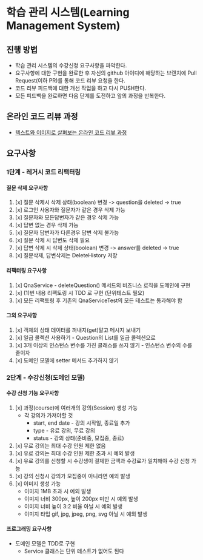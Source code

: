 # 학습 관리 시스템(Learning Management System)

## 진행 방법

* 학습 관리 시스템의 수강신청 요구사항을 파악한다.
* 요구사항에 대한 구현을 완료한 후 자신의 github 아이디에 해당하는 브랜치에 Pull Request(이하 PR)를 통해 코드 리뷰 요청을 한다.
* 코드 리뷰 피드백에 대한 개선 작업을 하고 다시 PUSH한다.
* 모든 피드백을 완료하면 다음 단계를 도전하고 앞의 과정을 반복한다.

## 온라인 코드 리뷰 과정

* [텍스트와 이미지로 살펴보는 온라인 코드 리뷰 과정](https://github.com/next-step/nextstep-docs/tree/master/codereview)

## 요구사항

### 1단계 - 레거시 코드 리팩터링

#### 질문 삭제 요구사항

1. [x] 질문 삭제시 삭제 상태(boolean) 변경 -> question을 deleted -> true
2. [x] 로그인 사용자와 질문자가 같은 경우 삭제 가능
4. [x] 질문자와 모든답변자가 같은 경우 삭제 가능
3. [x] 답변 없는 경우 삭제 가능
7. [x] 질문자 답변자가 다른경우 답변 삭제 불가능
5. [x] 질문 삭제 시 답변도 삭제 필요
6. [x] 답변 삭제 시 삭제 상태(boolean) 변경 -> answer를 deleted -> true
8. [x] 질문삭제, 답변삭제는 DeleteHistory 저장

#### 리팩터링 요구사항

1. [x] QnaService - deleteQuestion() 메서드의 비즈니스 로직을 도메인에 구현
2. [x] (1)번 내용 리팩토링 시 TDD 로 구현 (단위테스트 필요)
3. [x] 모든 리팩토링 후 기존의 QnaServiceTest의 모든 테스트는 통과해야 함

#### 그외 요구사항

1. [x] 객체의 상태 데이터를 꺼내지(get)말고 메시지 보내기
2. [x] 일급 콜렉션 사용하기 - Question의 List를 일급 콜렉션으로
3. [x] 3개 이상의 인스턴스 변수를 가진 클래스를 쓰지 않기 - 인스턴스 변수의 수를 줄이자
4. [x] 도메인 모델에 setter 메서드 추가하지 않기

### 2단계 - 수강신청(도메인 모델)

#### 수강 신청 기능 요구사항

1. [x] 과정(course)에 여러개의 강의(Session) 생성 가능
    - 각 강의가 가져야할 것
        - start, end date - 강의 시작일, 종료일 추가
        - type - 유료 강의, 무료 강의
        - status - 강의 상태(준비중, 모집중, 종료)
2. [x] 무료 강의는 최대 수강 인원 제한 없음
3. [x] 유료 강의는 최대 수강 인원 제한 초과 시 예외 발생
4. [x] 유료 강의를 신청할 시 수강생이 결제한 금액과 수강료가 일치해야 수강 신청 가능
5. [x] 강의 신청시 강의가 모집중이 아니라면 예외 발생
6. [x] 이미지 생성 가능
    - 이미지 1MB 초과 시 예외 발생
    - 이미지 너비 300px, 높이 200px 미만 시 예외 발생
    - 이미지 너비 높이 3:2 비율 아닐 시 예외 발생
    - 이미지 타입 gif, jpg, jpeg, png, svg 아닐 시 예외 발생

#### 프로그래밍 요구사항

- 도메인 모델은 TDD로 구현
    - Service 클래스는 단위 테스트가 없어도 된다
